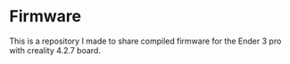 # Firmware
This is a repository I made to share compiled firmware for the Ender 3 pro with creality 4.2.7 board.

